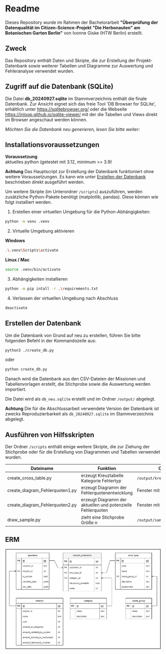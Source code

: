 # Readme

Dieses Repository wurde im Rahmen der Bachelorarbeit **"Überprüfung der Datenqualität im Citizen-Science-Projekt "Die Herbonauten" am Botanischen Garten Berlin"** von Ivonne Giske (HTW Berlin) erstellt.

## Zweck

Das Repository enthält Daten und Skripte, die zur Erstellung der Projekt-Datenbank sowie weiterer Tabellen und Diagramme zur Auswertung und Fehleranalyse verwendet wurden.

## Zugriff auf die Datenbank (SQLite)

Die Datei **db_20240927.sqlite** im Stammverzeichnis enthält die finale Datenbank. Zur Ansicht eignet sich das freie Tool 'DB Browser for SQLite', erhältlich unter https://sqlitebrowser.org/ oder die Webseite https://inloop.github.io/sqlite-viewer/ mit der die Tabellen und Views direkt im Browser angeschaut werden können.


_Möchten Sie die Datenbank neu generieren, lesen Sie bitte weiter:_

## Installationsvoraussetzungen

**Voraussetzung**\
aktuelles python (getestet mit 3.12, minimum >= 3.9)

**Achtung** Das Hauptscript zur Erstellung der Datenbank funktioniert ohne weitere Voraussetzungen. Es kann wie unter [Erstellen der Datenbank](#erstellen-der-datenbank) beschrieben direkt ausgeführt werden.

Um weitere Skripte (im Unterordner `/scripts`) auszuführen, werden zusätzliche Python-Pakete benötigt (matplotlib, pandas). Diese können wie folgt installiert werden.

1. Erstellen einer virtuellen Umgebung für die Python-Abhängigkeiten:

```sh
python -m venv .venv
```

2. Virtuelle Umgebung aktivieren

**Windows**

```sh
.\.venv\Scripts\activate
```

**Linux / Mac**

```sh
source .venv/bin/activate
```

3. Abhängigkeiten installieren

```sh
python -m pip intall -r .\requirements.txt
```

4. Verlassen der virtuellen Umgebung nach Abschluss

```sh
deactivate
```

## Erstellen der Datenbank

Um die Datenbank von Grund auf neu zu erstellen, führen Sie bitte folgenden Befehl in der Kommandozeile aus:

```sh
python3 ./create_db.py
```
oder

```sh
python create_db.py
```

Danach wird die Datenbank aus den CSV-Dateien der Missionen und Tabellenvorlagen erstellt, die Stichprobe sowie die Auswertung werden importiert.

Die Datei wird als `db_neu.sqlite` erstellt und im Ordner `/output/` abgelegt.

**Achtung** Die für die Abschlussarbeit verwendete Version der Datenbank ist zwecks Reproduzierbarkeit als `db_20240927.sqlite` im Stammverzeichnis abgelegt.

## Ausführen von Hilfsskripten

Der Ordner `/scripts` enthält einige weitere Skripte, die zur Ziehung der Stichprobe oder für die Erstellung von Diagrammen und Tabellen verwendet wurden.

| Dateiname                       | Funktion                                                    | Output                       |
| ------------------------------- | ----------------------------------------------------------- | ---------------------------- |
| create_cross_table.py           | erzeugt Kreuztabelle Kategorie Fehlertyp                    | `/output/kreuztabelle.csv`   |
| create_diagram_Fehlerquoten1.py | erzeugt Diagramm der Fehlerquotenentwicklung                | Fenster mit Diagramm         |
| create_diagram_Fehlerquoten2.py | erzeugt Diagramm der aktuellen und potenzielle Fehlerquoten | Fenster mit Diagramm         |
| draw_sample.py                  | zieht eine Stichprobe Größe n                               | `/output/sample_example.csv` |

## ERM

![ERM](./images/ERM_Herbonauten_DB.jpg)
